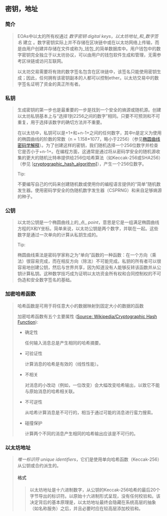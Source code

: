## 密钥，地址

### 简介

> EOAs中以太的所有权通过 *数字密钥* *digital keys*，*以太坊地址_和_数字签名* 建立 。数字密钥实际上并不存储在区块链中或在以太坊网络上传输，而是由用户创建并存储在文件或称为_钱包_的简单数据库中。用户钱包中的数字密钥完全独立于以太坊协议，可以由用户的钱包软件生成和管理，无需参考区块链或访问互联网。
>
> 以太坊交易需要将有效的数字签名包含在区块链中，该签名只能使用密钥生成；因此，任何拥有该密钥副本的人都可以控制ether。以太坊交易中的数字签名证明了资金的真正所有者。

### 私钥

> 生成密钥的第一步也是最重要的一步是找到一个安全的熵源或随机源。创建以太坊私钥基本上与“选择1到2256之间的数字”相同。只要不可预测和不可重复，用于选择该数字的确切方法并不重要。
>
> 在以太坊中，私钥可以是+1+和+n-1+之间的任何数字，其中n是定义为使用的椭圆曲线的阶数的常数（n = 1.158*1077，略小于2256）（参见[椭圆曲线密码学解释](https://github.com/inoutcode/ethereum_book/blob/master/第五章.asciidoc#elliptic_curve)）。为了创建这样的密钥，我们随机选择一个256位数字并检查它是否小于+n-1+。在编程方面，这通常是通过将从密码学安全的随机源收集的更大的随机比特串提供给256位哈希算法（如Keccak-256或SHA256）（参见 [[cryptographic_hash_algorithm\]](https://github.com/inoutcode/ethereum_book/blob/master/第五章.asciidoc#cryptographic_hash_algorithm)），产生一个256位数字。
>
> Tip:
>
> 不要编写自己的代码来创建随机数或使用你的编程语言提供的“简单”随机数发生器。使用密码学安全的伪随机数字发生器（CSPRNG）和来自足够熵源的种子。

### 公钥

> 以太坊公钥是一个椭圆曲线上的_点_ *point*，意思是它是一组满足椭圆曲线方程的X和Y坐标。简单来说，以太坊公钥是两个数字，并联在一起。这些数字是通过一次单向的计算从私钥生成的。
>
> Tip:
>
> 椭圆曲线乘法是密码学家称之为“单向”函数的一种函数：在一个方向（乘法）很容易完成，而在相反方向（除法）不可能完成。私钥的所有者可以很容易地创建公钥，然后与世界共享，因为知道没有人能够反转该函数并从公钥计算私钥。这种数学技巧成为证明以太坊资金所有权和合同控制权的不可伪造和安全数字签名的基础。

### 加密哈希函数

> 哈希函数是可用于将任意大小的数据映射到固定大小的数据的函数
>
> 加密哈希函数有五个主要属性 ([Source: Wikipedia/Cryptographic Hash Function](https://en.wikipedia.org/wiki/Cryptographic_hash_function)):
>
> - 确定性
>
>   任何输入消息总是产生相同的哈希摘要。
>
> - 可验证性
>
>   计算消息的哈希是有效的（线性性能）。
>
> - 不相关
>
>   对消息的小改动（例如，一位改变）会大幅改变哈希输出，以致它不能与原始消息的哈希相关联。
>
> - 不可逆性
>
>   从哈希计算消息是不可行的，相当于通过可能的消息进行蛮力搜索。
>
> - 碰撞保护
>
>   计算两个不同的消息产生相同的哈希输出应该是不可行的。

### 以太坊地址

> *唯一标识符* *unique identifiers*，它们是使用单向哈希函数（Keccak-256）从公钥或合约派生的。
>
> #### 格式
>
> > 以太坊地址是十六进制数字，从公钥的Keccak-256哈希的最后20个字节导出的标识符。以原始十六进制形式呈现，没有任何校验和。该决定背后的基本原理是，以太坊地址最终会隐藏在系统高层的抽象（如名称服务）之后，并且必要时应在较高层添加校验和。


